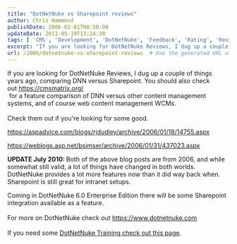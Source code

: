 ```yaml
---
title: "DotNetNuke vs Sharepoint reviews"
author: Chris Hammond
publishDate: 2006-02-01T00:50:00
updateDate: 2011-05-19T13:24:38
tags: [ 'CMS', 'Development', 'DotNetNuke', 'Feedback', 'Rating', 'Review', 'SEO', 'Sharepoint', 'Site News', 'Technology' ]
excerpt: "If you are looking for DotNetNuke Reviews, I dug up a couple of things years ago, comparing DNN versus Sharepoint. The blog posts are from 2006, and while somewhat still valid, a lot of things have changed in both worlds. DotNetNuke provides a lot more features now than it did way back when. Sharepoint is still great for intranet setups.  Coming in DotNetNuke 6.0 Enterprise Edition there will be some Sharepoint integration available as a feature. "
url: /2006/dotnetnuke-vs-sharepoint-reviews  # Use the generated URL with year
---
```

<p>If you are looking for DotNetNuke Reviews, I dug up a couple of things years ago, comparing DNN versus Sharepoint. You should also check out&nbsp;<a href="https://cmsmatrix.org/">https://cmsmatrix.org/</a><br /> &nbsp;for a feature comparison of DNN versus other content management systems, and of course web content management WCMs.&nbsp;<br /> <br /> Check them out if you're looking for some good.</p> <p><a href="https://aspadvice.com/blogs/rjdudley/archive/2006/01/18/14755.aspx">https://aspadvice.com/blogs/rjdudley/archive/2006/01/18/14755.aspx</a></p> <p><a href="https://weblogs.asp.net/bsimser/archive/2006/01/31/437023.aspx">https://weblogs.asp.net/bsimser/archive/2006/01/31/437023.aspx</a></p> <p><strong>UPDATE July 2010: </strong>Both of the above blog posts are from 2006, and while somewhat still valid, a lot of things have changed in both worlds. DotNetNuke provides a lot more features now than it did way back when. Sharepoint is still great for intranet setups.</p> <p>Coming in DotNetNuke 6.0 Enterprise Edition there will be some Sharepoint integration available as a feature.<br /> <br /> For more on DotNetNuke check out <a href="https://www.dotnetnuke.com">https://www.dotnetnuke.com</a><br /> <br /> If you need some <a href="https://bit.ly/DnnTraining">DotNetNuke Training check out this page</a>.</p>
